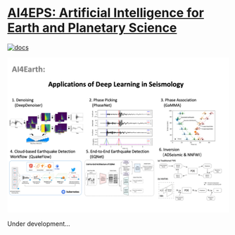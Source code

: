 <!--- # AI4EPS --->

# [AI4EPS: Artificial Intelligence for Earth and Planetary Science](https://ai4eps.github.io)

<!--- ## AI for earthquake monitoring --->

[![docs](https://github.com/AI4EPS/homepage/actions/workflows/docs.yml/badge.svg)](https://github.com/AI4EPS/homepage/actions/workflows/docs.yml)

<!-- ![](/docs/assets/defense_flyer_zhuwq.png) -->
![](https://github.com/AI4EPS/homepage/blob/master/docs/assets/defense_flyer_zhuwq.png?raw=true)

Under development...
